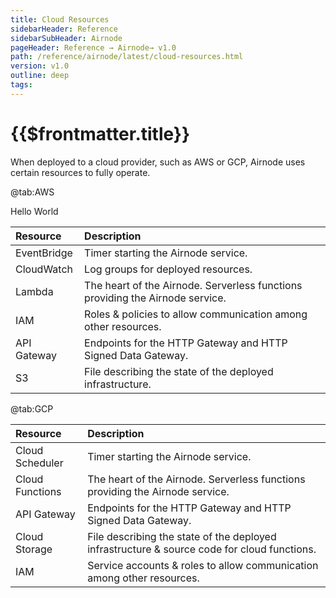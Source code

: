 ```yaml
---
title: Cloud Resources
sidebarHeader: Reference
sidebarSubHeader: Airnode
pageHeader: Reference → Airnode→ v1.0
path: /reference/airnode/latest/cloud-resources.html
version: v1.0
outline: deep
tags:
---
```


<VersionWarning/>

<PageHeader/>

# {{$frontmatter.title}}

When deployed to a cloud provider, such as AWS or GCP, Airnode uses certain
resources to fully operate.

<Tabs>

@tab:AWS

Hello World

| Resource    | Description                                                                   |
| :---------- | :---------------------------------------------------------------------------- |
| EventBridge | Timer starting the Airnode service.                                           |
| CloudWatch  | Log groups for deployed resources.                                            |
| Lambda      | The heart of the Airnode. Serverless functions providing the Airnode service. |
| IAM         | Roles & policies to allow communication among other resources.                |
| API Gateway | Endpoints for the HTTP Gateway and HTTP Signed Data Gateway.                  |
| S3          | File describing the state of the deployed infrastructure.                     |

@tab:GCP

| Resource        | Description                                                                                 |
| :-------------- | :------------------------------------------------------------------------------------------ |
| Cloud Scheduler | Timer starting the Airnode service.                                                         |
| Cloud Functions | The heart of the Airnode. Serverless functions providing the Airnode service.               |
| API Gateway     | Endpoints for the HTTP Gateway and HTTP Signed Data Gateway.                                |
| Cloud Storage   | File describing the state of the deployed infrastructure & source code for cloud functions. |
| IAM             | Service accounts & roles to allow communication among other resources.                      |

</Tabs>
